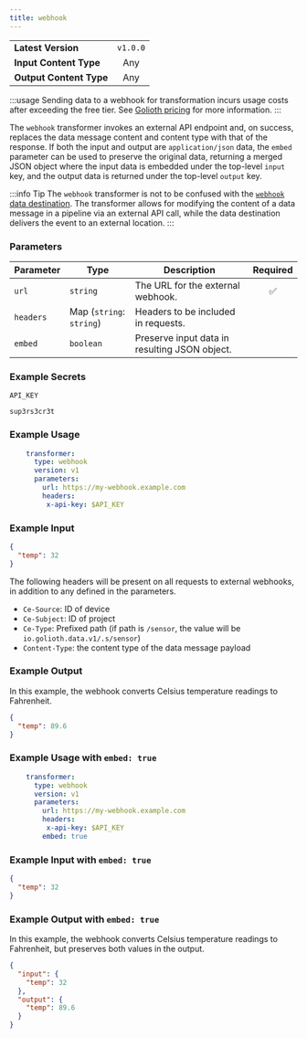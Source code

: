 ```yaml
---
title: webhook
---
```


|   |   |
|---|:---:|
|__Latest Version__| `v1.0.0` |
|__Input Content Type__| Any |
|__Output Content Type__| Any |

:::usage
Sending data to a webhook for transformation incurs usage costs after exceeding
the free tier. See [Golioth pricing](https://golioth.io/pricing) for more
information.
:::

The `webhook` transformer invokes an external API endpoint and, on success,
replaces the data message content and content type with that of the response. If
both the input and output are `application/json` data, the `embed` parameter can
be used to preserve the original data, returning a merged JSON object where the
input data is embedded under the top-level `input` key, and the output data is
returned under the top-level `output` key.

:::info Tip
The `webhook` transformer is not to be confused with the [`webhook` data
destination](/data-routing/destinations/webhook). The transformer allows for
modifying the content of a data message in a pipeline via an external API call,
while the data destination delivers the event to an external location.
:::

### Parameters

|Parameter|Type|Description|Required|
|---|---|---|:---:|
|`url`|`string`| The URL for the external webhook. |✅|
|`headers`| Map (`string`: `string`)| Headers to be included in requests. ||
|`embed`| `boolean` | Preserve input data in resulting JSON object. ||

### Example Secrets

`API_KEY`
```
sup3rs3cr3t
```

### Example Usage

```yaml
    transformer:
      type: webhook
      version: v1
      parameters:
        url: https://my-webhook.example.com
        headers:
         x-api-key: $API_KEY
```

### Example Input

```json
{
  "temp": 32
}
```

The following headers will be present on all requests to external webhooks, in
addition to any defined in the parameters.

- `Ce-Source`: ID of device
- `Ce-Subject`: ID of project
- `Ce-Type`: Prefixed path (if path is `/sensor`, the value will be
  `io.golioth.data.v1/.s/sensor`)
- `Content-Type`: the content type of the data message payload

### Example Output

In this example, the webhook converts Celsius temperature readings to
Fahrenheit.

```json
{
  "temp": 89.6
}
```

### Example Usage with `embed: true`

```yaml
    transformer:
      type: webhook
      version: v1
      parameters:
        url: https://my-webhook.example.com
        headers:
         x-api-key: $API_KEY
        embed: true
```

### Example Input with `embed: true`

```json
{
  "temp": 32
}
```

### Example Output with `embed: true`

In this example, the webhook converts Celsius temperature readings to
Fahrenheit, but preserves both values in the output.

```json
{
  "input": {
    "temp": 32
  },
  "output": {
    "temp": 89.6
  }
}
```
